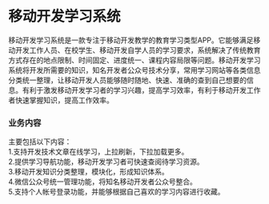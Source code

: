 # 移动开发学习系统
移动开发学习系统是一款专注于移动开发教学的教育学习类型APP。它能够满足移动开发工作人员、在校学生、移动开发自学人员的学习要求，系统解决了传统教育方式存在的地点限制、时间固定、进度统一、课程内容局限等问题。移动开发学习系统将开发所需要的知识，知名开发者公众号技术分享，常用学习网站等各类信息分类统一整理，让移动开发人员能够随时随地、快速、准确的查到自己想要的信息。有利于激发移动开发学习者的学习兴趣，提高学习效率，有利于移动开发工作者快速掌握知识，提高工作效率。
### 业务内容
主要包括以下内容：  
1.支持开发技术文章在线学习，上拉刷新，下拉加载更多。  
2.提供学习导航功能，移动开发学习者可快速查阅待学习资源。  
3.移动开发知识分类整理，模块化，形成知识体系。  
4.微信公众号统一管理功能，将知名移动开发者公众号整合。  
5.支持个人帐号登录功能，并能够根据自己喜欢的学习内容进行收藏。

